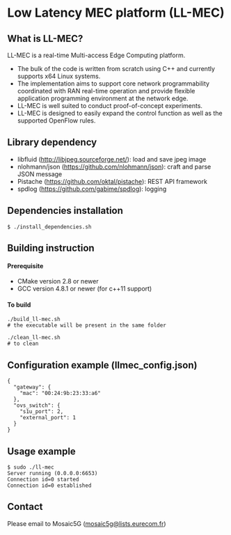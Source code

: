 Low Latency MEC platform (LL-MEC)
======================================
## What is LL-MEC?
LL-MEC is a real-time Multi-access Edge Computing platform.
* The bulk of the code is written from scratch using C++ and currently supports x64 Linux systems.
* The implementation aims to support core network programmability coordinated with RAN real-time operation and provide flexible application programming environment at the network edge.
* LL-MEC is well suited to conduct proof-of-concept experiments.
* LL-MEC is designed to easily expand the control function as well as the supported OpenFlow rules.

## Library dependency
* libfluid (http://libjpeg.sourceforge.net/): load and save jpeg image
* nlohmann/json (https://github.com/nlohmann/json): craft and parse JSON message
* Pistache (https://github.com/oktal/pistache): REST API framework
* spdlog (https://github.com/gabime/spdlog): logging

## Dependencies installation
    $ ./install_dependencies.sh

## Building instruction
#### Prerequisite
* CMake version 2.8 or newer
* GCC version 4.8.1 or newer (for c++11 support)

#### To build
    ./build_ll-mec.sh
    # the executable will be present in the same folder
    
    ./clean_ll-mec.sh
    # to clean

## Configuration example (llmec_config.json)
    {
      "gateway": {
        "mac": "00:24:9b:23:33:a6"
      },
      "ovs_switch": {
        "s1u_port": 2,
        "external_port": 1
      }
    }

## Usage example
    $ sudo ./ll-mec
    Server running (0.0.0.0:6653)
    Connection id=0 started
    Connection id=0 established

## Contact
Please email to Mosaic5G (mosaic5g@lists.eurecom.fr)

